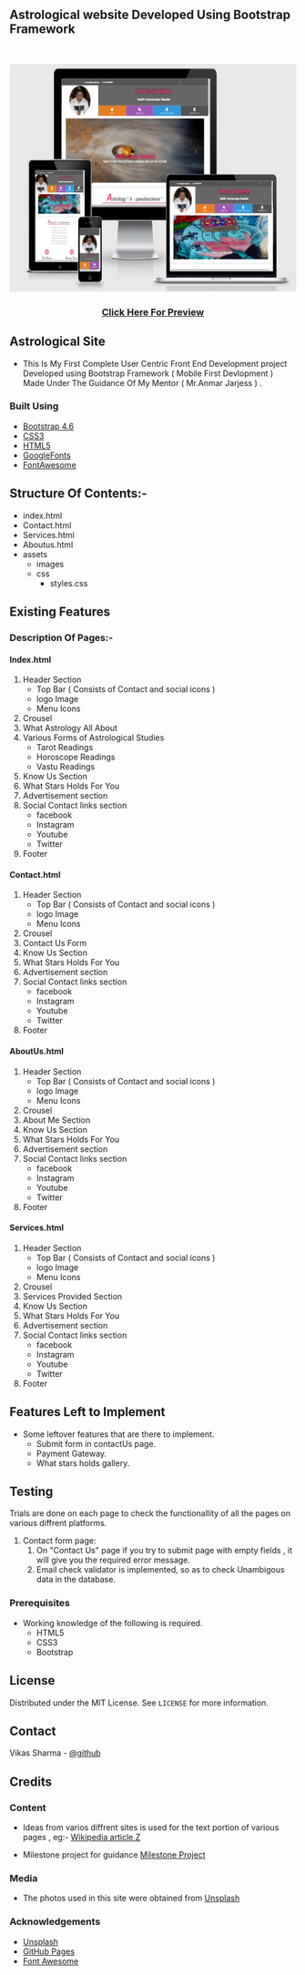 ## Astrological website Developed Using Bootstrap Framework
<br />
<p align="center">
    <img src="assets/images/Responsive.jpg" alt="Responsive" width="800" height="400">
</p>

<h3 align="center">
        <a href="https://vikasinder.github.io/astrovikas/">Click Here For Preview</a>
</h3>
  

## Astrological Site

* This Is My  First Complete User Centric Front End Development project Developed using Bootstrap Framework ( Mobile First Devlopment ) Made Under The Guidance Of My Mentor ( Mr.Anmar Jarjess ) . 


### Built Using


* [Bootstrap 4.6](https://getbootstrap.com)
* [CSS3](https://www.w3schools.com/css/)
* [HTML5](https://www.w3schools.com/html/)
* [GoogleFonts](https://fonts.google.com/)
* [FontAwesome](https://www.bootstrapcdn.com/fontawesome/)



## Structure Of Contents:-

* index.html
* Contact.html
* Services.html
* Aboutus.html
* assets
    * images
    * css
       * styles.css

## Existing Features

### Description Of Pages:-

#### Index.html 

1. Header Section
    * Top Bar ( Consists of Contact and social icons )
    * logo Image 
    * Menu Icons
2. Crousel 
3. What Astrology All About
4. Various Forms of Astrological Studies
    * Tarot Readings
    * Horoscope Readings
    * Vastu Readings
5. Know Us Section
6. What Stars Holds For You
7. Advertisement section 
8. Social Contact links section 
    * facebook
    * Instagram
    * Youtube
    * Twitter
9. Footer

#### Contact.html 

1. Header Section
    * Top Bar ( Consists of Contact and social icons )
    * logo Image 
    * Menu Icons
2. Crousel 
3. Contact Us Form
4. Know Us Section
5. What Stars Holds For You
7. Advertisement section 
8. Social Contact links section 
    * facebook
    * Instagram
    * Youtube
    * Twitter
9. Footer


#### AboutUs.html 

1. Header Section
    * Top Bar ( Consists of Contact and social icons )
    * logo Image 
    * Menu Icons
2. Crousel 
3. About Me Section
4. Know Us Section
5. What Stars Holds For You
6. Advertisement section 
7. Social Contact links section 
    * facebook
    * Instagram
    * Youtube
    * Twitter
8. Footer


#### Services.html 

1. Header Section
    * Top Bar ( Consists of Contact and social icons )
    * logo Image 
    * Menu Icons
2. Crousel 
3. Services Provided Section
4. Know Us Section
5. What Stars Holds For You
6. Advertisement section 
7. Social Contact links section 
    * facebook
    * Instagram
    * Youtube
    * Twitter
8. Footer

## Features Left to Implement 

* Some leftover features that are there to implement.
    * Submit form in contactUs page.
    * Payment Gateway.
    * What stars holds gallery.


## Testing

Trials are done on each page to check the functionallity of all the pages on various diffrent platforms.

1. Contact form page:
    1. On "Contact Us" page if you try to submit page with empty fields , it will give you the required error message.
    2. Email check validator is implemented, so as to check Unambigous data in the database.



### Prerequisites

* Working knowledge of the following is required.
    * HTML5
    * CSS3
    * Bootstrap
   
<!-- LICENSE -->
## License

Distributed under the MIT License. See `LICENSE` for more information.

<!-- CONTACT -->
## Contact  

Vikas Sharma - [@github](https://github.com/vikasinder/)


<!-- Credits -->

## Credits


### Content

- Ideas from varios diffrent sites is used for the text portion of various pages , eg:- [Wikipedia article Z](https://en.wikipedia.org/wiki/)

- Milestone project for guidance [Milestone Project](https://learn.codeinstitute.net/)


### Media
- The photos used in this site were obtained from [Unsplash](https://unsplash.com/)


### Acknowledgements

* [Unsplash](https://unsplash.com/)
* [GitHub Pages](https://pages.github.com)
* [Font Awesome](https://fontawesome.com)



